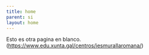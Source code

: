 ```yaml
---
title: home
parent: si
layout: home
---
```

Esto es otra pagina en blanco.
(https://www.edu.xunta.gal/centros/iesmurallaromana/)

